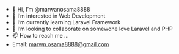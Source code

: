 - 👋 Hi, I’m @marwanosama8888
- 👀 I’m interested in Web Development
- 🌱 I’m currently learning Laravel Framework
- 💞️ I’m looking to collaborate on somewone love Laravel and PHP
- 📫 How to reach me ...
- Email: marwn.osama8888@gmail.com
